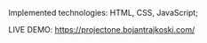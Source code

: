 Implemented technologies: HTML, CSS, JavaScript;

LIVE DEMO: https://projectone.bojantrajkoski.com/
